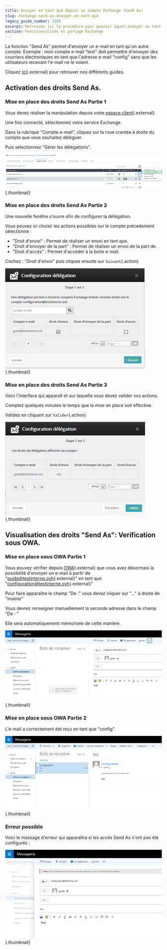 ```yaml
---
title: Envoyer en tant que depuis un compte Exchange (Send As)
slug: exchange-send-as-envoyer-en-tant-que
legacy_guide_number: 1250
excerpt: Retrouvez ici la procedure pour pouvoir &quot;envoyer en tant que&quot; depuis un compte Exchange
section: Fonctionnalités et partage Exchange
---
```


La fonction "Send As" permet d'envoyer un e-mail en tant qu'un autre compte. Exemple : mon compte e-mail "test" doit permettre d'envoyer des courriers électroniques en tant que l'adresse e-mail "config" sans que les utilisateurs recevant l'e-mail ne le voient.

Cliquez [ici](https://www.ovh.com/fr/emails/hosted-exchange/guides/){.external} pour retrouver nos différents guides.


## Activation des droits Send As.

### Mise en place des droits Send As Partie 1
Vous devez réaliser la manipulation depuis votre [espace client](https://www.ovh.com/manager/web/login.html){.external}.

Une fois connecté, sélectionnez votre service Exchange.

Dans la rubrique "Compte e-mail", cliquez sur la roue crantée à droite du compte que vous souhaitez déléguer.

Puis sélectionnez "Gérer les délégations".


![emails](images/1025.png){.thumbnail}


### Mise en place des droits Send As Partie 2
Une nouvelle fenêtre s'ouvre afin de configurer la délégation.

Vous pouvez ici choisir les actions possibles sur le compte précedement sélectionné :

- "Droit d'envoi" : Permet de réaliser un envoi en tant que.
- "Droit d'envoyer de la part" : Permet de réaliser un envoi de la part de.
- "Droit d'accès" : Permet d'accéder à la boite e-mail.

Cochez : "Droit d'envoi" puis cliquez ensuite sur `Suivant`{.action}


![emails](images/1209.png){.thumbnail}


### Mise en place des droits Send As Partie 3
Voici l'interface qui apparaît et sur laquelle vous devez valider vos actions.

Comptez quelques minutes le temps que la mise en place soit effective.

Validez en cliquant sur `Valider`{.action}


![emails](images/1063.png){.thumbnail}


## Visualisation des droits &quot;Send As&quot;&#58; Verification sous OWA.

### Mise en place sous OWA Partie 1
Vous pouvez vérifier depuis [OWA](https://ex.mail.ovh.net/owa){.external} que vous avez désormais la possibilité d'envoyer un e-mail à partir de "[guide@testinterne.ovh](mailto:guide@testinterne.ovh){.external}" en tant que "[configuration@testinterne.ovh](mailto:configuration@testinterne.ovh){.external}"

Pour faire apparaître le champ "De :" vous devez cliquer sur "..." à droite de "insérer"

Vous devrez renseigner manuellement la seconde adresse dans le champ "De : "

Elle sera automatiquement mémorisée de cette manière.


![emails](images/1325.png){.thumbnail}


### Mise en place sous OWA Partie 2
L'e-mail a correctement été reçu en tant que "config".


![emails](images/1032.png){.thumbnail}


### Erreur possible
Voici le message d'erreur qui apparaîtra si les accès Send As n'ont pas été configurés :


![emails](images/1033.png){.thumbnail}